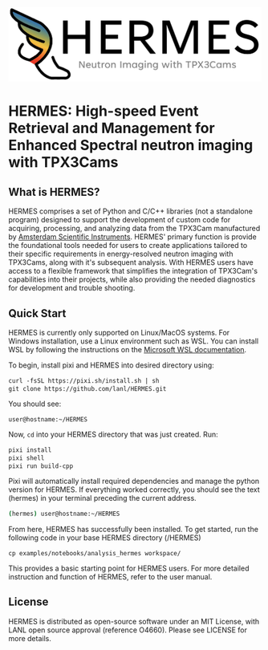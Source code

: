 ![HERMES](images/HERMES.jpg)
# HERMES: High-speed Event Retrieval and Management for Enhanced Spectral neutron imaging with TPX3Cams #

## What is HERMES? ##
HERMES comprises a set of Python and C/C++ libraries (not a standalone program) designed to support the development of custom code for acquiring, processing, and analyzing data from the TPX3Cam manufactured by [Amsterdam Scientific Instruments](https://www.amscins.com/buy-here/tpx3cam/ "ASI TPX3Cam"). HERMES' primary function is provide the foundational tools needed for users to create applications tailored to their specific requirements in energy-resolved neutron imaging with TPX3Cams, along with it's subsequent analysis. With HERMES users have access to a flexible framework that simplifies the integration of TPX3Cam's capabilities into their projects, while also providing the needed diagnostics for development and trouble shooting. 

## Quick Start ##

HERMES is currently only supported on Linux/MacOS systems. For Windows installation, use a Linux environment such as WSL. You can install WSL by following the instructions on the [Microsoft WSL documentation](https://learn.microsoft.com/en-us/windows/wsl/).

To begin, install pixi and HERMES into desired directory using: 
   ```
   curl -fsSL https://pixi.sh/install.sh | sh
   git clone https://github.com/lanl/HERMES.git
   ```
You should see:
   ```
   user@hostname:~/HERMES
   ```

Now, ```cd``` into your HERMES directory that was just created. Run:
   ```
   pixi install
   pixi shell
   pixi run build-cpp
   ```
Pixi will automatically install required dependencies and manage the python version for HERMES. If everything worked correctly, you should see the text (hermes) in your terminal preceding the current address.
   ```bash 
   (hermes) user@hostname:~/HERMES
   ```

From here, HERMES has successfully been installed. To get started, run the following code in your base HERMES directory (/HERMES)
```
cp examples/notebooks/analysis_hermes workspace/
```
This provides a basic starting point for HERMES users. For more detailed instruction and function of HERMES, refer to the user manual. 


## License ## 
HERMES is distributed as open-source software under an MIT License, with LANL open source approval (reference O4660). Please see LICENSE for more details. 
